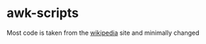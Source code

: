 # awk-scripts

Most code is taken from the [wikipedia](https://en.wikipedia.org/wiki/AWK) site and minimally changed